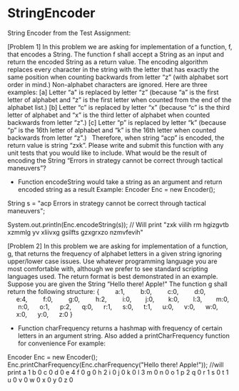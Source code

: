 # StringEncoder
String Encoder from the Test Assignment:

[Problem 1] In this problem we are asking for implementation of a function, f, that encodes a String.
The function f shall accept a String as an input and return the encoded String as a return value.
The encoding algorithm replaces every character in the string with the letter that has exactly the same position when counting backwards from letter “z” (with alphabet sort order in mind.)
Non-alphabet characters are ignored.
Here are three examples:
[a] Letter “a" is replaced by letter “z” (because “a” is the first letter of alphabet and “z” is the first letter when counted from the end of the alphabet list.)
[b] Letter “c” is replaced by letter “x” (because “c” is the third letter of alphabet and “x” is the third letter of alphabet when counted backwards from letter “z".)
[c] Letter “p” is replaced by letter “k” (because “p” is the 16th letter of alphabet and “k” is the 16th letter when counted backwards from letter “z".)
 
Therefore, when string “acp” is encoded, the return value is string “zxk”.
Please write and submit this function with any unit tests that you would like to include.
What would be the result of encoding the String “Errors in strategy cannot be correct through tactical maneuvers”?

- Function encodeString would take a string as an argument and return encoded string as a result
Example:
Encoder Enc = new Encoder();

String s = "acp Errors in strategy cannot be correct through tactical maneuvers";

System.out.println(Enc.encodeString(s));
// Will print "zxk viilih rm hgizgvtb xzmmlg yv xliivxg gsilfts gzxgrxzo nzmvfevih"


[Problem 2] In this problem we are asking for implementation of a function, g, that returns the frequency of alphabet letters in a given string ignoring upper/lower case issues.
Use whatever programming language you are most comfortable with, although we prefer to see standard scripting languages used.
The return format is best demonstrated in an example.
Suppose you are given the String “Hello there! Apple!"
The function g shall return the following structure:
{
        a:1,
        b:0,
        c:0,
        d:0,
        e:4,
        f:0,
        g:0,
        h:2,
        i:0,
       j:0,
       k:0,
       l:3,
       m:0,
      n:0,
     o:1,
     p:2,
     q:0,
     r:1,
     s:0,
     t:1,
     u:0,
     v:0,
     w:0,
     x:0,
     y:0,
     z:0
}

- Function charFrequency returns a hashmap with frequency of certain letters in an argument string. Also added a printCharFrequency function for convenience
For example:

Encoder Enc = new Encoder();
Enc.printCharFrequency(Enc.charFrequency("Hello there! Apple!"));
//will print 
a 1
b 0
c 0
d 0
e 4
f 0
g 0
h 2
i 0
j 0
k 0
l 3
m 0
n 0
o 1
p 2
q 0
r 1
s 0
t 1
u 0
v 0
w 0
x 0
y 0
z 0

 
